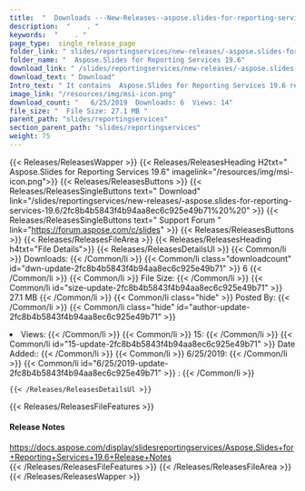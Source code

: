 ```yaml
---
title:  "  Downloads ---New-Releases--aspose.slides-for-reporting-services-19.6 . " 
description:  "    . " 
keywords:  "    . " 
page_type:  single_release_page
folder_link: " slides/reportingservices/new-releases/-aspose.slides-for-reporting-services-19.6/"
folder_name: "  Aspose.Slides for Reporting Services 19.6"
download_link: " /slides/reportingservices/new-releases/-aspose.slides-for-reporting-services-19.6/2fc8b4b5843f4b94aa8ec6c925e49b71"
download_text: " Download"
Intro_text: " It contains  Aspose.Slides for Reporting Services 19.6 release."
image_link: "/resources/img/msi-icon.png"
download_count: "   6/25/2019  Downloads: 6  Views: 14"
file_size: "  File Size: 27.1 MB "
parent_path: "slides/reportingservices"
section_parent_path: "slides/reportingservices"
weight: 75 
---
```


{{< Releases/ReleasesWapper >}}
  {{< Releases/ReleasesHeading H2txt="  Aspose.Slides for Reporting Services 19.6" imagelink="/resources/img/msi-icon.png">}}
  {{< Releases/ReleasesButtons >}}
    {{< Releases/ReleasesSingleButtons text=" Download" link="/slides/reportingservices/new-releases/-aspose.slides-for-reporting-services-19.6/2fc8b4b5843f4b94aa8ec6c925e49b71%20%20" >}}
    {{< Releases/ReleasesSingleButtons text=" Support Forum " link="https://forum.aspose.com/c/slides" >}}
  {{< Releases/ReleasesButtons >}}
  {{< Releases/ReleasesFileArea >}}
    {{< Releases/ReleasesHeading h4txt="File Details">}}
    {{< Releases/ReleasesDetailsUl >}}
            {{< Common/li  >}} Downloads: {{< /Common/li >}} 
      {{< Common/li class="downloadcount" id="dwn-update-2fc8b4b5843f4b94aa8ec6c925e49b71" >}} 6 {{< /Common/li >}} 
      {{< Common/li  >}} File Size: {{< /Common/li >}} 
      {{< Common/li id="size-update-2fc8b4b5843f4b94aa8ec6c925e49b71" >}} 27.1 MB {{< /Common/li >}} 
      {{< Common/li  class="hide" >}} Posted By: {{< /Common/li >}} 
      {{< Common/li class="hide" id="author-update-2fc8b4b5843f4b94aa8ec6c925e49b71" >}} <li>Views: {{< /Common/li >}} 
      {{< Common/li  >}} 15: {{< /Common/li >}} 
      {{< Common/li id="15-update-2fc8b4b5843f4b94aa8ec6c925e49b71" >}} Date Added:: {{< /Common/li >}} 
      {{< Common/li  >}} 6/25/2019: {{< /Common/li >}} 
      {{< Common/li id="6/25/2019-update-2fc8b4b5843f4b94aa8ec6c925e49b71" >}} : {{< /Common/li >}} 

    {{< /Releases/ReleasesDetailsUl >}}

  {{< Releases/ReleasesFileFeatures >}}
      <h4>Release Notes</h4><div><a href="https://docs.aspose.com/display/slidesreportingservices/Aspose.Slides+for+Reporting+Services+19.6+Release+Notes">https://docs.aspose.com/display/slidesreportingservices/Aspose.Slides+for+Reporting+Services+19.6+Release+Notes</a></div>
  {{< /Releases/ReleasesFileFeatures >}}
 {{< /Releases/ReleasesFileArea >}}
{{< /Releases/ReleasesWapper >}}


